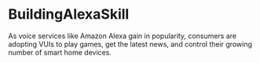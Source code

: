 # BuildingAlexaSkill
As voice services like Amazon Alexa gain in popularity, consumers are adopting VUIs to play games, get the latest news, and control their growing number of smart home devices.
